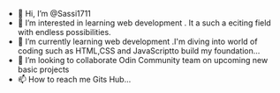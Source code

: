 - 👋 Hi, I’m @Sassi1711
- 👀 I’m interested in learning web development .  It  a such a eciting field with endless possibilities.
- 🌱 I’m currently learning web development .I'm diving into world of coding such as HTML,CSS and JavaScriptto build my foundation...
- 💞️ I’m looking to collaborate Odin Community team on upcoming new basic projects
- 📫 How to reach me Gits Hub...

<!---
Sassi1711/Sassi1711 is a ✨ special ✨ repository because its `README.md` (this file) appears on your GitHub profile.
You can click the Preview link to take a look at your changes.
--->
